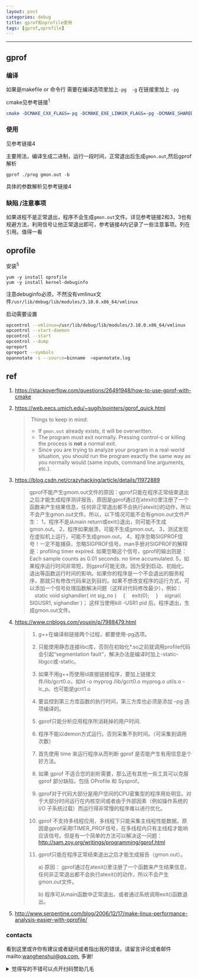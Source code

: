 ```yaml
---
layout: post
categories: debug
title: gprof和oprofile使用
tags: [gprof,oprofile]
---
```


  

---

 

## gprof

### 编译

如果是makefile or 命令行 需要在编译选项里加上`-pg  -g` 在链接里加上 `-pg`

cmake见参考链接<sup>1</sup>

```cmake
cmake -DCMAKE_CXX_FLAGS=-pg -DCMAKE_EXE_LINKER_FLAGS=-pg -DCMAKE_SHARED_LINKER_FLAGS=-pg <SOURCE_DIR>
```

### 使用

见参考链接4

主要用法，编译生成二进制，运行一段时间，正常退出后生成`gmon.out`,然后gprof解析

```shell
gprof ./prog gmon.out -b 
```



具体的参数解析见参考链接4

###  缺陷 /注意事项

如果进程不是正常退出，程序不会生成`gmon.out`文件。详见参考链接2和3，3也有规避方法，利用信号让他正常退出即可，参考链接4内记录了一些注意事项。列在引用。值得一看







## oprofile

安装<sup>5</sup>

```shell
yum -y install oprofile
yum -y install kernel-debuginfo
```

注意debuginfo必须，不然没有vmlinux文件`/usr/lib/debug/lib/modules/3.10.0.x86_64/vmlinux`

启动需要设置

```bash
opcontrol --vmlinux=/usr/lib/debug/lib/modules/3.10.0.x86_64/vmlinux
opcontrol --start-daemon
opcontrol --start
opcontrol --dump
opreport
opreport --symbols
opannotate -s --source=binname  >opannotate.log

```

## ref

1. https://stackoverflow.com/questions/26491948/how-to-use-gprof-with-cmake

2. https://web.eecs.umich.edu/~sugih/pointers/gprof_quick.html

   > ​      Things to keep in mind:            
   >
   > - If `gmon.out` already exists,            it will be overwritten.        
   > - The program must exit normally.  Pressing control-c            or killing the process is **not** a normal exit.        
   > - Since you are trying to analyze your program in a real-world            situation, you should run the program exactly the same            way as you normally would (same inputs, command line            arguments, etc.).      

3. https://blog.csdn.net/crazyhacking/article/details/11972889

   > gprof不能产生gmom.out文件的原因：gprof只能在程序正常结束退出之后才能生成程序测评报告，原因是gprof通过在atexit()里注册了一个函数来产生结果信息，任何非正常退出都不会执行atexit()的动作，所以不会产生gmon.out文件。所以，以下情况可能不会有gmon.out文件产生：
   >      1，程序不是从main return或exit()退出，则可能不生成gmon.out。
   >      2，程序如果崩溃，可能不生成gmon.out。
   >      3，测试发现在虚拟机上运行，可能不生成gmon.out。
   >      4，程序忽略SIGPROF信号！一定不能捕获、忽略SIGPROF信号。man手册对SIGPROF的解释是：profiling  timer expired. 如果忽略这个信号，gprof的输出则是：Each sample counts as 0.01 seconds.  no time accumulated.
   >      5，如果程序运行时间非常短，则gprof可能无效。因为受到启动、初始化、退出等函数运行时间的影响。如果你的程序是一个不会退出的服务程序，那就只有修改代码来达到目的。如果不想改变程序的运行方式，可以添加一个信号处理函数解决问题（这样对代码修改最少），例如： 
   >  　static void sighandler( int sig_no ) 
   >  　{ 
   >  　exit(0); 
   >  　} 
   >  　signal( SIGUSR1, sighandler )； 
   >  这样当使用kill -USR1 pid 后，程序退出，生成gmon.out文件。

4. https://www.cnblogs.com/youxin/p/7988479.html

   > 1. g++在编译和链接两个过程，都要使用-pg选项。
   >
   > 2. 只能使用静态连接libc库，否则在初始化*.so之前就调用profile代码会引起“segmentation fault”，解决办法是编译时加上-static-libgcc或-static。
   >
   > 3. 如果不用g++而使用ld直接链接程序，要加上链接文件/lib/gcrt0.o，如ld -o myprog /lib/gcrt0.o myprog.o utils.o -lc_p。也可能是gcrt1.o
   >
   > 4. 要监控到第三方库函数的执行时间，第三方库也必须是添加 –pg 选项编译的。
   >
   > 5. gprof只能分析应用程序所消耗掉的用户时间.
   >
   > 6. 程序不能以demon方式运行。否则采集不到时间。（可采集到调用次数）
   >
   > 7. 首先使用 time 来运行程序从而判断 gprof 是否能产生有用信息是个好方法。
   >
   > 8. 如果 gprof 不适合您的剖析需要，那么还有其他一些工具可以克服 gprof 部分缺陷，包括 OProfile 和 Sysprof。
   >
   > 9. gprof对于代码大部分是用户空间的CPU密集型的程序用处明显。对于大部分时间运行在内核空间或者由于外部因素（例如操作系统的 I/O 子系统过载）而运行得非常慢的程序难以进行优化。
   >
   > 10. gprof 不支持多线程应用，多线程下只能采集主线程性能数据。原因是gprof采用ITIMER_PROF信号，在多线程内只有主线程才能响应该信号。但是有一个简单的方法可以解决这一问题：http://sam.zoy.org/writings/programming/gprof.html
   >
   > 11. gprof只能在程序正常结束退出之后才能生成报告（gmon.out）。
   >
   >     a) 原因： gprof通过在atexit()里注册了一个函数来产生结果信息，任何非正常退出都不会执行atexit()的动作，所以不会产生gmon.out文件。
   >
   >     b) 程序可从main函数中正常退出，或者通过系统调用exit()函数退出。

5. http://www.serpentine.com/blog/2006/12/17/make-linux-performance-analysis-easier-with-oprofile/

### contacts

看到这里或许你有建议或者疑问或者指出我的错误，请留言评论或者邮件mailto:wanghenshui@qq.com, 多谢! 
<details>
<summary>觉得写的不错可以点开扫码赞助几毛</summary>
<img src="https://wanghenshui.github.io/assets/wepay.png" alt="微信转账">
</details>


